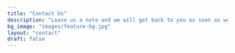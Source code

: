 ```yaml
---
title: "Contact Us"
description: "Leave us a note and we will get back to you as soon as we can"
bg_image: "images/feature-bg.jpg"
layout: "contact"
draft: false
---
```

